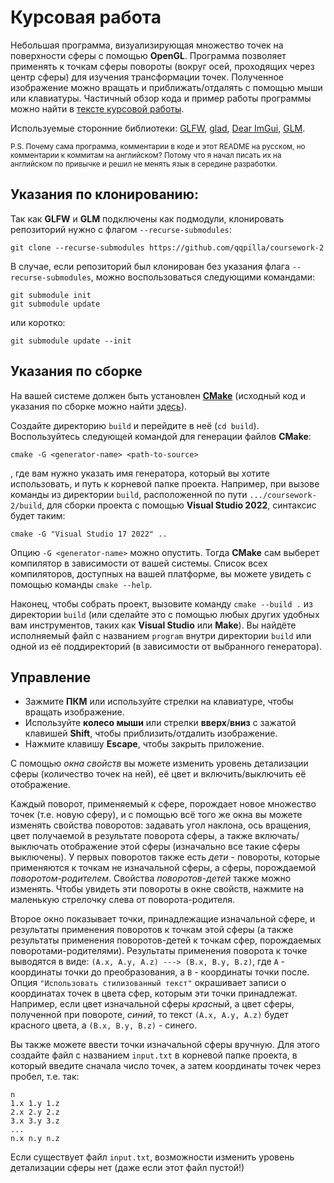 # Курсовая работа
Небольшая программа, визуализирующая множество точек на поверхности сферы с помощью **OpenGL**. Программа позволяет применять к точкам сферы повороты (вокруг осей, проходящих через центр сферы) для изучения трансформации точек. Полученное изображение можно вращать и приближать/отдалять с помощью мыши или клавиатуры. Частичный обзор кода и пример работы программы можно найти в [тексте курсовой работы](/Текст%20курсовой.docx).

Используемые сторонние библиотеки: [GLFW](https://github.com/glfw/glfw), [glad](https://github.com/Dav1dde/glad), [Dear ImGui](https://github.com/ocornut/imgui), [GLM](https://github.com/g-truc/glm).

<sub>P.S. Почему сама программа, комментарии в коде и этот README на русском, но комментарии к коммитам на английском? Потому что я начал писать их на английском по привычке и решил не менять язык в середине разработки.</sub>

## Указания по клонированию:
Так как **GLFW** и **GLM** подключены как подмодули, клонировать репозиторий нужно с флагом `--recurse-submodules`:
```
git clone --recurse-submodules https://github.com/qqpilla/coursework-2
```
В случае, если репозиторий был клонирован без указания флага `--recurse-submodules`, можно воспользоваться следующими командами:
```
git submodule init
git submodule update
```
или коротко:
```
git submodule update --init
```
## Указания по сборке
На вашей системе должен быть установлен [**CMake**](https://cmake.org/download/) (исходный код и указания по сборке можно найти [здесь](https://github.com/Kitware/CMake)).

Создайте директорию `build` и перейдите в неё (`cd build`). Воспользуйтесь следующей командой для генерации файлов **CMake**:
```
cmake -G <generator-name> <path-to-source>
```
, где вам нужно указать имя генератора, который вы хотите использовать, и путь к корневой папке проекта. Например, при вызове команды из директории `build`, расположенной по пути `.../coursework-2/build`, для сборки проекта с помощью **Visual Studio 2022**, синтаксис будет таким:
```
cmake -G "Visual Studio 17 2022" ..
```
Опцию `-G <generator-name>` можно опустить. Тогда **CMake** сам выберет компилятор в зависимости от вашей системы. Список всех компиляторов, доступных на вашей платформе, вы можете увидеть с помощью команды `cmake --help`.

Наконец, чтобы собрать проект, вызовите команду ``cmake --build .`` из директории `build` (или сделайте это с помощью любых других удобных вам инструментов, таких как **Visual Studio** или **Make**). Вы найдёте исполняемый файл с названием `program` внутри директории `build` или одной из её поддиректорий (в зависимости от выбранного генератора).

## Управление
- Зажмите **ПКМ** или используйте стрелки на клавиатуре, чтобы вращать изображение.
- Используйте **колесо мыши** или стрелки **вверх**/**вниз** с зажатой клавишей **Shift**, чтобы приблизить/отдалить изображение.
- Нажмите клавишу **Escape**, чтобы закрыть приложение.

С помощью *окна свойств* вы можете изменить уровень детализации сферы (количество точек на ней), её цвет и включить/выключить её отображение. 

Каждый поворот, применяемый к сфере, порождает новое множество точек (т.е. новую сферу), и с помощью всё того же окна вы можете изменять свойства поворотов: задавать угол наклона, ось вращения, цвет получаемой в результате поворота сферы, а также включать/выключать отображение этой сферы (изначально все такие сферы выключены). У первых поворотов также есть *дети* - повороты, которые применяются к точкам не изначальной сферы, а сферы, порождаемой *поворотом-родителем*. Свойства *поворотов-детей* также можно изменять. Чтобы увидеть эти повороты в окне свойств, нажмите на маленькую стрелочку слева от поворота-родителя.

Второе окно показывает точки, принадлежащие изначальной сфере, и результаты применения поворотов к точкам этой сферы (а также результаты применения поворотов-детей к точкам сфер, порождаемых поворотами-родителями). Результаты применения поворота к точке выводятся в виде: `(A.x, A.y, A.z) ---> (B.x, B.y, B.z)`, где `A` - координаты точки до преобразования, а `B` - координаты точки после. Опция `"Использовать стилизованный текст"` окрашивает записи о координатах точек в цвета сфер, которым эти точки принадлежат. Например, если цвет изначальной сферы *красный*, а цвет сферы, полученной при повороте, *синий*, то текст `(A.x, A.y, A.z)` будет красного цвета, а `(B.x, B.y, B.z)` - синего.

Вы также можете ввести точки изначальной сферы вручную. Для этого создайте файл с названием `input.txt` в корневой папке проекта, в который введите сначала число точек, а затем координаты точек через пробел, т.е. так:
```
n
1.x 1.y 1.z
2.x 2.y 2.z
3.x 3.y 3.z
...
n.x n.y n.z
```
Если существует файл `input.txt`, возможности изменить уровень детализации сферы нет (даже если этот файл пустой!)